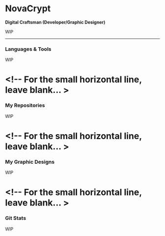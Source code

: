 # NovaCrypt

<!--
**NovaCrypt/NovaCrypt** is a ✨ _special_ ✨ repository because its `README.md` (this file) appears on your GitHub profile.

Here are some ideas to get you started:

- 🔭 I’m currently working on ...
- 🌱 I’m currently learning ...
- 👯 I’m looking to collaborate on ...
- 🤔 I’m looking for help with ...
- 💬 Ask me about ...
- 📫 How to reach me: ...
- 😄 Pronouns: ...
- ⚡ Fun fact: ...
-->

**Digital Craftsman (Developer/Graphic Designer)**

WIP

---

### Languages & Tools

WIP

# <!-- For the small horizontal line, leave blank... >

### My Repositories

WIP

# <!-- For the small horizontal line, leave blank... >

### My Graphic Designs

WIP

# <!-- For the small horizontal line, leave blank... >

### Git Stats

WIP

